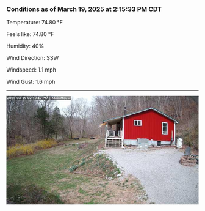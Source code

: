 ### Conditions as of March 19, 2025 at 2:15:33 PM CDT 

Temperature: 74.80 &deg;F

Feels like: 74.80 &deg;F

Humidity: 40%

Wind Direction: SSW

Windspeed: 1.1 mph

Wind Gust: 1.6 mph

---

<img src="./images/latest.jpeg"/>


